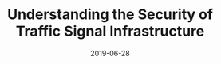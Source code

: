 ---
title: "Understanding the Security of Traffic Signal Infrastructure"
collection: publications
permalink: /publication/2019-06-28-dimva19-number-6
excerpt: #'This paper is about the number 1. The number 2 is left for future work.'
date: 2019-06-28
venue: 'In Proceedings of the 16th Conference on Detection of Intrusions and Malware & Vulnerability Assessment, Gothenburg, Sweden'
venueshort: 'DIMVA&apos;19'
authors: "<b>Zhenyu Ning</b>, Fengwei Zhang, and Stephen Remias"
paperurl: '/files/dimva19.pdf'
ifactor: #5.824
accept_rate: '28.8% = 23/80'
citation: #'Your Name, You. (2009). &quot;Paper Title Number 1.&quot; <i>Journal 1</i>. 1(1).'
slides: '/files/dimva19-slides.pdf'
source: #'http://ningzhenyu.github.io/files/dimva19.pdf'
videos: #'"http://ningzhenyu.github.io/files/dimva19.pdf","http://ningzhenyu.github.io/files/dimva19.pdf"'
---